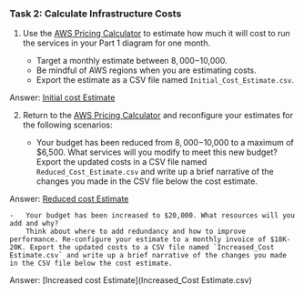 ### Task 2: Calculate Infrastructure Costs

1.  Use the [AWS Pricing Calculator](https://calculator.aws/#/) to estimate how much it will cost to run the services in your Part 1 diagram for one month.
    
    -   Target a monthly estimate between $8,000-$10,000.
    -   Be mindful of AWS regions when you are estimating costs.
    -   Export the estimate as a CSV file named `Initial_Cost_Estimate.csv`.

Answer:
[Initial cost Estimate](Initial_Cost_Estimate.csv)



2.  Return to the [AWS Pricing Calculator](https://calculator.aws/#/) and reconfigure your estimates for the following scenarios:
    
    -   Your budget has been reduced from $8,000-$10,000 to a maximum of $6,500. What services will you modify to meet this new budget? Export the updated costs in a CSV file named `Reduced_Cost_Estimate.csv` and write up a brief narrative of the changes you made in the CSV file below the cost estimate.


Answer:
[Reduced cost Estimate](Reduced_Cost_Estimate.csv)

		
		
    -   Your budget has been increased to $20,000. What resources will you add and why?  
        Think about where to add redundancy and how to improve performance. Re-configure your estimate to a monthly invoice of $18K-20K. Export the updated costs to a CSV file named `Increased_Cost Estimate.csv` and write up a brief narrative of the changes you made in the CSV file below the cost estimate.
        
Answer:
[Increased cost Estimate](Increased_Cost Estimate.csv)
